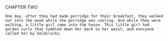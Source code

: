 CHAPTER TWO

	One day, after they had made porridge for their breakfast, they walked out into the wood while the porridge was cooling. And while they were walking, a little girl came into the house. This little girl had golden curls that tumbled down her back to her waist, and everyone called her by Goldilocks.